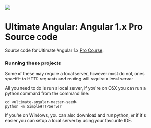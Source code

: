 <a href="https://ultimateangular.com" target="_blank"><img src="https://ultimateangular.com/assets/img/banners/ua-github.svg"></a>

# Ultimate Angular: Angular 1.x Pro Source code

Source code for Ultimate Angular 1.x [Pro Course](https://ultimateangular.com).

### Running these projects

Some of these may require a local server, however most do not, ones specific to HTTP requests and routing will require a local server.

All you need to do is run a local server, if you're on OSX you can run a python command from the command line:

```
cd <ultimate-angular-master-seed>
python -m SimpleHTTPServer
```

If you're on Windows, you can also download and run python, or if it's easier you can setup a local server by using your favourite IDE.
